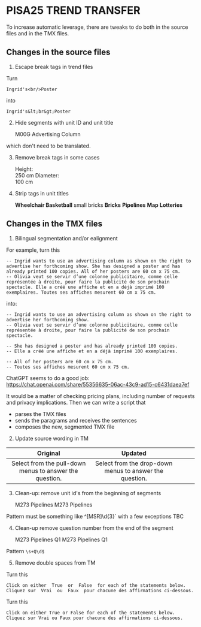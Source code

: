 # PISA25 TREND TRANSFER 

To increase automatic leverage, there are tweaks to do both in the source files and in the TMX files.

## Changes in the source files

1. Escape break tags in trend files

Turn

	Ingrid's<br/>Poster

into 

	Ingrid's&lt;br&gt;Poster

2. Hide segments with unit ID and unit title

	M00G Advertising Column

which don't need to be translated.

3. Remove break tags in some cases

	Height:<br/>250 cm
	Diameter:<br/>100 cm

4. Strip tags in unit titles

	<b>Wheelchair Basketball</b>
	<span id="sp1">small bricks</span>
	<b>Bricks</b>
	<b>Pipelines</b>
	<b>Map</b>
	<b>Lotteries</b>

## Changes in the TMX files

1. Bilingual segmentation and/or ealignment

For example, turn this

	-- Ingrid wants to use an advertising column as shown on the right to advertise her forthcoming show. She has designed a poster and has already printed 100 copies. All of her posters are 60 cm x 75 cm.
	-- Olivia veut se servir d’une colonne publicitaire, comme celle représentée à droite, pour faire la publicité de son prochain spectacle. Elle a créé une affiche et en a déjà imprimé 100 exemplaires. Toutes ses affiches mesurent 60 cm x 75 cm.

into:

	-- Ingrid wants to use an advertising column as shown on the right to advertise her forthcoming show. 
	-- Olivia veut se servir d’une colonne publicitaire, comme celle représentée à droite, pour faire la publicité de son prochain spectacle. 
	
	-- She has designed a poster and has already printed 100 copies. 
	-- Elle a créé une affiche et en a déjà imprimé 100 exemplaires. 

	-- All of her posters are 60 cm x 75 cm.
	-- Toutes ses affiches mesurent 60 cm x 75 cm.

ChatGPT seems to do a good job: https://chat.openai.com/share/55356635-06ac-43c9-ad15-c6431daea7ef

It would be a matter of checking pricing plans, including number of requests and privacy implications. Then we can write a script that 

 - parses the TMX files
 - sends the paragrams and receives the sentences
 - composes the new, segmented TMX file

2. Update source wording in TM

|             Original            |           Updated          |   |   |   |
|:-----------------------------:|:---------------------------:|---|---|---|
| Select from the pull-down menus to answer the question.                 | Select from the drop-down menus to answer the question.                        |   |   |   |


3. Clean-up: remove unit id's from the beginning of segments

	M273 Pipelines
	M273 Pipelines

Pattern must be something like ^[MSR]\d{3}` with a few exceptions TBC

4. Clean-up remove question number from the end of the segment

	M273 Pipelines Q1
	M273 Pipelines Q1

Pattern `\s+Q\d$`

5. Remove double spaces from TM

Turn this

	Click on either  True  or  False  for each of the statements below.
	Cliquez sur  Vrai  ou  Faux  pour chacune des affirmations ci-dessous.

Turn this

	Click on either True or False for each of the statements below.
	Cliquez sur Vrai ou Faux pour chacune des affirmations ci-dessous.